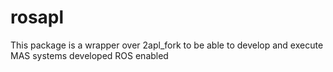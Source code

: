 rosapl
======

This package is a wrapper over 2apl_fork to be able to develop and execute MAS systems developed ROS enabled
